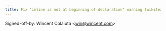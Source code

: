 ```yaml
---
title: Fix "inline is not at beginning of declaration" warning (wikitext, e5a1e6e)
---
```


Signed-off-by: Wincent Colaiuta &lt;win@wincent.com&gt;
